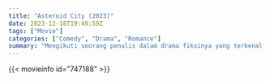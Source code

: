 ```yaml
---
title: "Asteroid City (2023)"
date: 2023-12-18T19:49:59Z
tags: ["Movie"]
categories: ["Comedy", "Drama", "Romance"]
summary: "Mengikuti seorang penulis dalam drama fiksinya yang terkenal di dunia tentang seorang ayah yang berduka yang melakukan perjalanan bersama keluarganya yang terobsesi dengan teknologi ke Kota Asteroid kecil di pedesaan untuk berkompetisi dalam acara pengamatan bintang junior, namun pandangan dunianya terganggu karena..."
---
```


<mux-player stream-type="on-demand"
src="https://kp3d-my.sharepoint.com/personal/ryoo_kp3d_onmicrosoft_com/_layouts/15/download.aspx?share=ESMdVzHSwOhHvo7xQU_OOG4BHIl23dhS2s4KnCzkyDXDuQ" prefer-playback="mse" controls>

</mux-player>

{{< movieinfo id="747188" >}}

<script src="https://cdn.jsdelivr.net/npm/@mux/mux-player"></script>

 <script type="application/ld+json ">
{
"@context": "https://schema.org/",
"@type": "VideoObject",
"name": "Asteroid City (2023)",
"contentUrl": "https://stream.mux.com/YzmN7hwsXBjbXO6Ur8RXRJXSiiSCEPzyVwg55R1mQB4.m3u8",
"thumbnailUrl": "https://www.themoviedb.org/t/p/original/prrXkqQre2CRpnTnBSGCMJ8xwCu.jpg?width=314&fit_mode=preserve&time=25",
"uploadDate": "2023-12-18T19:49:59Z",
}

</script>


